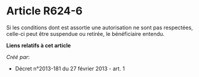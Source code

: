 # Article R624-6

Si les conditions dont est assortie une autorisation ne sont pas respectées, celle-ci peut être suspendue ou retirée, le
bénéficiaire entendu.

**Liens relatifs à cet article**

_Créé par_:

  - Décret n°2013-181 du 27 février 2013 - art. 1
